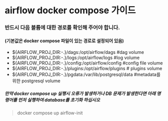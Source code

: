 # airflow docker compose 가이드

### 반드시 다음 볼륨에 대한 경로를 확인해 주어야 합니다.
#### (기본값은 docker compose 파일이 있는 경로로 설정되어 있음)

- ${AIRFLOW_PROJ_DIR:-.}/dags:/opt/airflow/dags #dag volume
- ${AIRFLOW_PROJ_DIR:-.}/logs:/opt/airflow/logs #log volume
- ${AIRFLOW_PROJ_DIR:-.}/config:/opt/airflow/config #config file volume
- ${AIRFLOW_PROJ_DIR:-.}/plugins:/opt/airflow/plugins # plugins volume
- ${AIRFLOW_PROJ_DIR:-.}/pgdata:/var/lib/postgresql/data #metadata를 위한 postgresql volume

##### 만약 docker compose up 실행시 오류가 발생하거나 DB 문제가 발생한다면 아래 명령어를 먼저 실행하여 database를 초기화 하십시오
 > docker compose up airflow-init